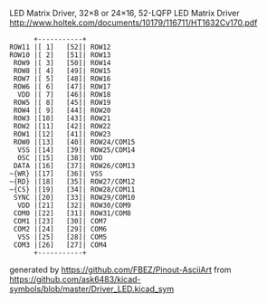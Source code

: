LED Matrix Driver, 32×8 or 24×16, 52-LQFP
LED Matrix Driver
http://www.holtek.com/documents/10179/116711/HT1632Cv170.pdf


	      +-----------+
	ROW11 |[ 1]   [52]| ROW12
	ROW10 |[ 2]   [51]| ROW13
	 ROW9 |[ 3]   [50]| ROW14
	 ROW8 |[ 4]   [49]| ROW15
	 ROW7 |[ 5]   [48]| ROW16
	 ROW6 |[ 6]   [47]| ROW17
	  VDD |[ 7]   [46]| ROW18
	 ROW5 |[ 8]   [45]| ROW19
	 ROW4 |[ 9]   [44]| ROW20
	 ROW3 |[10]   [43]| ROW21
	 ROW2 |[11]   [42]| ROW22
	 ROW1 |[12]   [41]| ROW23
	 ROW0 |[13]   [40]| ROW24/COM15
	  VSS |[14]   [39]| ROW25/COM14
	  OSC |[15]   [38]| VDD
	 DATA |[16]   [37]| ROW26/COM13
	~{WR} |[17]   [36]| VSS
	~{RD} |[18]   [35]| ROW27/COM12
	~{CS} |[19]   [34]| ROW28/COM11
	 SYNC |[20]   [33]| ROW29/COM10
	  VDD |[21]   [32]| ROW30/COM9
	 COM0 |[22]   [31]| ROW31/COM8
	 COM1 |[23]   [30]| COM7
	 COM2 |[24]   [29]| COM6
	  VSS |[25]   [28]| COM5
	 COM3 |[26]   [27]| COM4
	      +-----------+


generated by https://github.com/FBEZ/Pinout-AsciiArt from https://github.com/ask6483/kicad-symbols/blob/master/Driver_LED.kicad_sym